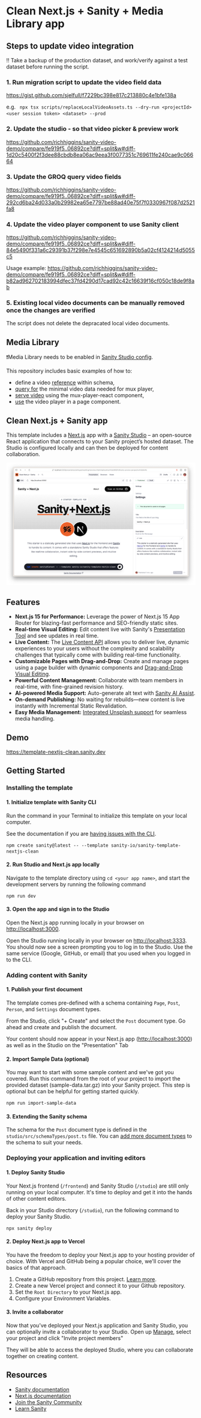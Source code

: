 # Clean Next.js + Sanity + Media Library app

## Steps to update video integration

!! Take a backup of the production dataset, and work/verify against a test dataset before running the script.

### 1. Run migration script to update the video field data

https://gist.github.com/sjelfull/f7229bc398e817c213880c4e1bfe138a

e.g. ` npx tsx scripts/replaceLocalVideoAssets.ts --dry-run <projectId> <user session token> <dataset> --prod`

### 2. Update the studio - so that video picker & preview work

https://github.com/richhiggins/sanity-video-demo/compare/fe919f5..06892ce?diff=split&w#diff-1d20c5400f2f3dee88cbdb8ea06ac9eea3f0077351c769611fe240cae9c06664

### 3. Update the GROQ query video fields

https://github.com/richhiggins/sanity-video-demo/compare/fe919f5..06892ce?diff=split&w#diff-292cd6ba24d033a0b29982ea65e7797be88ad40e75f7f0330967f087d2521fa8

### 4. Update the video player component to use Sanity client

https://github.com/richhiggins/sanity-video-demo/compare/fe919f5..06892ce?diff=split&w#diff-84e5490f331a6c29391b37f298e7e4545c651692890b5a02cf4124214d5055c5

Usage example:
https://github.com/richhiggins/sanity-video-demo/compare/fe919f5..06892ce?diff=split&w#diff-b82ad962702183994dfec37fd4290d17cad92c42c16639f16cf050c18de9f8ab

### 5. Existing local video documents can be manually removed once the changes are verified

The script does not delete the depracated local video documents.

## Media Library

❗️Media Library needs to be enabled in [Sanity Studio config](/studio/sanity.config.ts#L136).

This repository includes basic examples of how to:

- define a video [reference](/studio/src/schemaTypes/documents/post.ts#L35) within schema,
- [query for](/frontend/sanity/lib/queries.ts#L14) the minimal video data needed for mux player,
- [serve video](/frontend/app/components/Video.tsx) using the mux-player-react component,
- [use](/frontend/app/posts/%5Bslug%5D/page.tsx#L85) the video player in a page component.

## Clean Next.js + Sanity app

This template includes a [Next.js](https://nextjs.org/) app with a [Sanity Studio](https://www.sanity.io/) – an open-source React application that connects to your Sanity project’s hosted dataset. The Studio is configured locally and can then be deployed for content collaboration.

![Screenshot of Sanity Studio using Presentation Tool to do Visual Editing](/sanity-next-preview.png)

## Features

- **Next.js 15 for Performance:** Leverage the power of Next.js 15 App Router for blazing-fast performance and SEO-friendly static sites.
- **Real-time Visual Editing:** Edit content live with Sanity's [Presentation Tool](https://www.sanity.io/docs/presentation) and see updates in real time.
- **Live Content:** The [Live Content API](https://www.sanity.io/live) allows you to deliver live, dynamic experiences to your users without the complexity and scalability challenges that typically come with building real-time functionality.
- **Customizable Pages with Drag-and-Drop:** Create and manage pages using a page builder with dynamic components and [Drag-and-Drop Visual Editing](https://www.sanity.io/visual-editing-for-structured-content).
- **Powerful Content Management:** Collaborate with team members in real-time, with fine-grained revision history.
- **AI-powered Media Support:** Auto-generate alt text with [Sanity AI Assist](https://www.sanity.io/ai-assist).
- **On-demand Publishing:** No waiting for rebuilds—new content is live instantly with Incremental Static Revalidation.
- **Easy Media Management:** [Integrated Unsplash support](https://www.sanity.io/plugins/sanity-plugin-asset-source-unsplash) for seamless media handling.

## Demo

https://template-nextjs-clean.sanity.dev

## Getting Started

### Installing the template

#### 1. Initialize template with Sanity CLI

Run the command in your Terminal to initialize this template on your local computer.

See the documentation if you are [having issues with the CLI](https://www.sanity.io/help/cli-errors).

```shell
npm create sanity@latest -- --template sanity-io/sanity-template-nextjs-clean
```

#### 2. Run Studio and Next.js app locally

Navigate to the template directory using `cd <your app name>`, and start the development servers by running the following command

```shell
npm run dev
```

#### 3. Open the app and sign in to the Studio

Open the Next.js app running locally in your browser on [http://localhost:3000](http://localhost:3000).

Open the Studio running locally in your browser on [http://localhost:3333](http://localhost:3333). You should now see a screen prompting you to log in to the Studio. Use the same service (Google, GitHub, or email) that you used when you logged in to the CLI.

### Adding content with Sanity

#### 1. Publish your first document

The template comes pre-defined with a schema containing `Page`, `Post`, `Person`, and `Settings` document types.

From the Studio, click "+ Create" and select the `Post` document type. Go ahead and create and publish the document.

Your content should now appear in your Next.js app ([http://localhost:3000](http://localhost:3000)) as well as in the Studio on the "Presentation" Tab

#### 2. Import Sample Data (optional)

You may want to start with some sample content and we've got you covered. Run this command from the root of your project to import the provided dataset (sample-data.tar.gz) into your Sanity project. This step is optional but can be helpful for getting started quickly.

```shell
npm run import-sample-data
```

#### 3. Extending the Sanity schema

The schema for the `Post` document type is defined in the `studio/src/schemaTypes/post.ts` file. You can [add more document types](https://www.sanity.io/docs/schema-types) to the schema to suit your needs.

### Deploying your application and inviting editors

#### 1. Deploy Sanity Studio

Your Next.js frontend (`/frontend`) and Sanity Studio (`/studio`) are still only running on your local computer. It's time to deploy and get it into the hands of other content editors.

Back in your Studio directory (`/studio`), run the following command to deploy your Sanity Studio.

```shell
npx sanity deploy
```

#### 2. Deploy Next.js app to Vercel

You have the freedom to deploy your Next.js app to your hosting provider of choice. With Vercel and GitHub being a popular choice, we'll cover the basics of that approach.

1. Create a GitHub repository from this project. [Learn more](https://docs.github.com/en/migrations/importing-source-code/using-the-command-line-to-import-source-code/adding-locally-hosted-code-to-github).
2. Create a new Vercel project and connect it to your Github repository.
3. Set the `Root Directory` to your Next.js app.
4. Configure your Environment Variables.

#### 3. Invite a collaborator

Now that you’ve deployed your Next.js application and Sanity Studio, you can optionally invite a collaborator to your Studio. Open up [Manage](https://www.sanity.io/manage), select your project and click "Invite project members"

They will be able to access the deployed Studio, where you can collaborate together on creating content.

## Resources

- [Sanity documentation](https://www.sanity.io/docs)
- [Next.js documentation](https://nextjs.org/docs)
- [Join the Sanity Community](https://slack.sanity.io)
- [Learn Sanity](https://www.sanity.io/learn)
